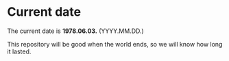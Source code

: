 # Current date

The current date is **1978.06.03.** (YYYY.MM.DD.)

This repository will be good when the world ends, so we will know how long it lasted.